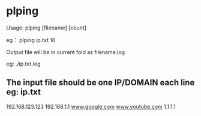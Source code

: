 # plping
Usage:
plping [filename] [count]

eg：
plping ip.txt 10

Output file will be in current fold as filename.log

eg:
./ip.txt.log

The input file should be one IP/DOMAIN each line
eg: ip.txt
----------------
192.168.123.123
192.168.1.1
www.google.com
www.youtube.com
1.1.1.1

